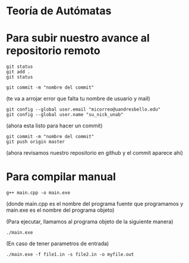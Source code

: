 # Teoría de Autómatas
# Para subir nuestro avance al repositorio remoto

```
git status
git add . 
git status
```

```
git commit -m "nombre del commit"
```
(te va a arrojar error que falta tu nombre de usuario y mail)
```
git config --global user.email "micorreo@uandresbello.edu"
git config --global user.name "su_nick_unab"
```
(ahora esta listo para hacer un commit)
```
git commit -m "nombre del commit"
git push origin master
```
(ahora revisamos nuestro repositorio en github y el commit aparece ahi)

# Para compilar manual
```
g++ main.cpp -o main.exe
```
(donde main.cpp es el nombre del programa fuente que programamos y main.exe es el nombre del programa objeto)

(Para ejecutar, llamamos al programa objeto de la siguiente manera)
```
./main.exe
```

(En caso de tener parametros de entrada)
```
./main.exe -f file1.in -s file2.in -o myfile.out
```
